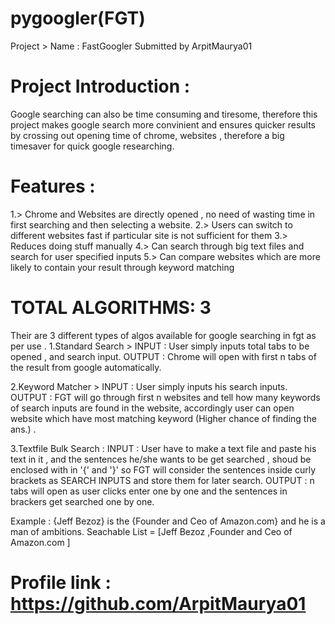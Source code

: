 # pygoogler(FGT)

 Project > Name : FastGoogler
 Submitted by ArpitMaurya01


# Project Introduction :
 Google searching can also be time consuming and tiresome, therefore this project makes google search more convinient and
 ensures quicker results by crossing out opening time of chrome, websites ,
 therefore a big timesaver for quick google researching.

# Features :

1.> Chrome and Websites are directly opened , no need of wasting time in first searching and then selecting a website.
2.> Users can switch to different websites fast if particular site is not sufficient for them
3.> Reduces doing stuff manually
4.> Can search through big text files and search for user specified inputs
5.> Can compare websites which are more likely to contain your result through keyword matching


# TOTAL ALGORITHMS: 3 

Their are 3 different types of algos available for google searching in fgt as per use .
1.Standard Search > INPUT : User simply inputs total tabs to be opened , and search input.
 OUTPUT : Chrome will open with first n tabs of the result from google automatically.

2.Keyword Matcher > INPUT : User simply inputs his search inputs.
OUTPUT : FGT will go through first n websites and tell how many keywords of search inputs are found in the website, accordingly user can open 
website which have most matching keyword (Higher chance of finding the ans.) .

3.Textfile Bulk Search : INPUT : User have to make a text file and paste his text in it , and the sentences he/she wants to be get searched , shoud be enclosed with in '{' and '}' so FGT will consider the sentences inside curly brackets as SEARCH INPUTS and store them for later search.
OUTPUT : n tabs will open as user clicks enter one by one and the sentences in brackers get searched one by one.

Example : {Jeff Bezoz} is the {Founder and Ceo of Amazon.com} and he is a man of ambitions.
Seachable List = [Jeff Bezoz ,Founder and Ceo of Amazon.com ]
 


# Profile link : https://github.com/ArpitMaurya01
